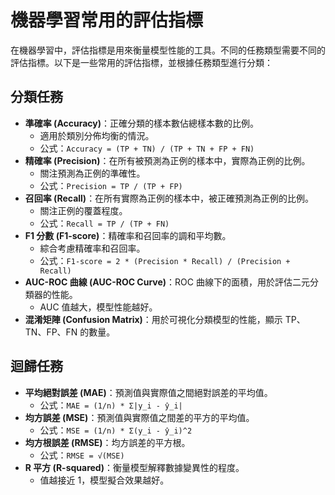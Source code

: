 # 機器學習常用的評估指標

在機器學習中，評估指標是用來衡量模型性能的工具。不同的任務類型需要不同的評估指標。以下是一些常用的評估指標，並根據任務類型進行分類：

## 分類任務

*   **準確率 (Accuracy)**：正確分類的樣本數佔總樣本數的比例。
    *   適用於類別分佈均衡的情況。
    *   公式：`Accuracy = (TP + TN) / (TP + TN + FP + FN)`
*   **精確率 (Precision)**：在所有被預測為正例的樣本中，實際為正例的比例。
    *   關注預測為正例的準確性。
    *   公式：`Precision = TP / (TP + FP)`
*   **召回率 (Recall)**：在所有實際為正例的樣本中，被正確預測為正例的比例。
    *   關注正例的覆蓋程度。
    *   公式：`Recall = TP / (TP + FN)`
*   **F1 分數 (F1-score)**：精確率和召回率的調和平均數。
    *   綜合考慮精確率和召回率。
    *   公式：`F1-score = 2 * (Precision * Recall) / (Precision + Recall)`
*   **AUC-ROC 曲線 (AUC-ROC Curve)**：ROC 曲線下的面積，用於評估二元分類器的性能。
    *   AUC 值越大，模型性能越好。
*   **混淆矩陣 (Confusion Matrix)**：用於可視化分類模型的性能，顯示 TP、TN、FP、FN 的數量。

## 迴歸任務

*   **平均絕對誤差 (MAE)**：預測值與實際值之間絕對誤差的平均值。
    *   公式：`MAE = (1/n) * Σ|y_i - ŷ_i|`
*   **均方誤差 (MSE)**：預測值與實際值之間差的平方的平均值。
    *   公式：`MSE = (1/n) * Σ(y_i - ŷ_i)^2`
*   **均方根誤差 (RMSE)**：均方誤差的平方根。
    *   公式：`RMSE = √(MSE)`
*   **R 平方 (R-squared)**：衡量模型解釋數據變異性的程度。
    *   值越接近 1，模型擬合效果越好。

